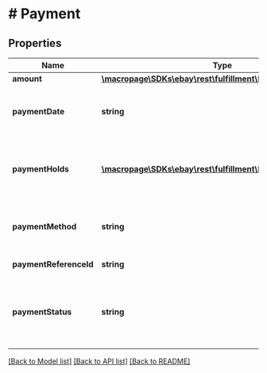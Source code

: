 # # Payment

## Properties

Name | Type | Description | Notes
------------ | ------------- | ------------- | -------------
**amount** | [**\macropage\SDKs\ebay\rest\fulfillment\Model\Amount**](Amount.md) |  | [optional] 
**paymentDate** | **string** | The date and time that the payment was received by the seller. This field will not be returned if buyer has yet to pay for the order. This timestamp is in ISO 8601 format, which uses the 24-hour Universal Coordinated Time (UTC) clock. Format: YYYY-MM-DDTHH:MM:SS.SSSZ Example: 2015-08-04T19:09:02.768Z | [optional] 
**paymentHolds** | [**\macropage\SDKs\ebay\rest\fulfillment\Model\PaymentHold[]**](PaymentHold.md) | This container is only returned if eBay is temporarily holding the seller&#39;s funds for the order. If a payment hold has been placed on the order, this container includes the reason for the payment hold, the expected release date of the funds into the seller&#39;s account, the current state of the hold, and as soon as the payment hold has been released, the actual release date. | [optional] 
**paymentMethod** | **string** | The payment method used by the buyer to pay for the order. For implementation help, refer to &lt;a href&#x3D;&#39;https://developer.ebay.com/devzone/rest/api-ref/fulfillment/types/PaymentMethodTypeEnum.html&#39;&gt;eBay API documentation&lt;/a&gt; | [optional] 
**paymentReferenceId** | **string** | This field shows the unique identifier of the buyer&#39;s payment for the order. | [optional] 
**paymentStatus** | **string** | The enumeration value returned in this field indicates the status of the buyer&#39;s payment for the order. See the PaymentStatusEnum type definition for more information on the possible payment states. For implementation help, refer to &lt;a href&#x3D;&#39;https://developer.ebay.com/devzone/rest/api-ref/fulfillment/types/PaymentStatusEnum.html&#39;&gt;eBay API documentation&lt;/a&gt; | [optional] 

[[Back to Model list]](../../README.md#documentation-for-models) [[Back to API list]](../../README.md#documentation-for-api-endpoints) [[Back to README]](../../README.md)


